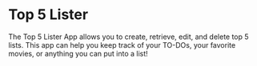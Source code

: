 # Top 5 Lister
The Top 5 Lister App allows you to create, retrieve, edit, and delete top 5 lists. This app can help you keep track of your TO-DOs, your favorite movies, or anything you can put into a list!
